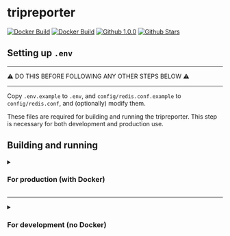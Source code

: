 # tripreporter
[![Docker Build](https://img.shields.io/github/actions/workflow/status/effectindex/tripreporter/make.yml?logo=go&logoColor=#00ADD8&branch=master)](https://github.com/effectindex/tripreporter/actions/workflows/make.yml)
[![Docker Build](https://img.shields.io/github/actions/workflow/status/effectindex/tripreporter/docker.yml?logo=docker&logoColor=white&branch=master)](https://github.com/effectindex/tripreporter/actions/workflows/docker.yml)
[![Github 1.0.0](https://img.shields.io/github/milestones/progress-percent/effectindex/tripreporter/4?color=success)](https://github.com/effectindex/tripreporter/issues)
[![Github Stars](https://img.shields.io/github/stars/effectindex/tripreporter?style=social)](https://github.com/effectindex/tripreporter/stargazers)

## Setting up `.env`

---
⚠️ DO THIS BEFORE FOLLOWING ANY OTHER STEPS BELOW ⚠️

---

Copy `.env.example` to `.env`, and `config/redis.conf.example` to `config/redis.conf`, and (optionally) modify them. 

These files are required for building and running the tripreporter.
This step is necessary for both development and production use.

## Building and running


<details><summary><h3>For production (with Docker)</h3></summary>

This is intended for production use.
This will run on `http://localhost:3000` by default.

```bash
# Normal usage, re-running the command should rebuild quickly by using caches.
docker compose up -d

# If you have issues / want to troubleshoot, use this command to force re-build (add -d to run in background)
docker-compose up --build --force-recreate --no-deps
```

</details>

---

<details><summary><h3>For development (no Docker)</h3></summary>

Before you can run the project outside of Docker, you need to have accessible PostgreSQL and Redis databases running.

1. Setup PostgreSQL

- Either install it via your package manager or follow the instructions on [their official website](https://www.postgresql.org/download/).

- Once installed, start the service. On most systems, this will be `sudo systemctl enable --now postgresql`.

- Now, follow the rest of their official documentation, starting [here](https://www.postgresql.org/docs/current/tutorial-createdb.html), in order to create a database that matches the PostgreSQL variables in `.env`.

- This initial setup is only required once.

2. Setup Redis

- Either install it via your package manager or follow the instructions on [their official website](https://redis.io/download/).

- Once installed, `cd` to the project directory, then run `redis-server --daemonize yes config/redis.conf`.

- Running `redis-server` is required once per boot, whenever you want to be running the project.<br>Optionally, if you would like to enable autostart, edit the `redis-tripreporter.service` file, and then run the following in the project directory:<br>
```bash
mkdir -p ~/.config/systemd/user/
cp config/redis-tripreporter.service ~/.config/systemd/user/
systemctl --user enable --now redis-tripreporter
```

3. Run `make` in the project directory.<br>This is required only once, to have caches of static files for `make dev-server`.

4. Run `make dev-ui` and `make dev-server` in two separate terminals. They should both be running simultaneously. Congratulations, you now have a working development environment, navigate to <http://localhost:3000>.<br>This allows for hot reloading the Vue frontend, just re-run `make dev-server` when making changes to the Go backend.<br><br>The advantage of such a setup means you can replace either the backend or frontend while one of them is running.<br>An example of a senario where this can be incredibly useful is when testing different versions of the code at a certain commit to find out when a bug was introduced, to assist with debugging.<br>Another useful scenario is if you want to make a clean `git clone` of the project and use either the backend / frontend from it, while running the "dirty" local counterpart to rule out places in the codebase where a bug could come from, or if you'd like to swap between two versions of the frontend to quickly compare the changes made to it.

</details>
